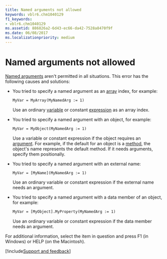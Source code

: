 ```yaml
---
title: Named arguments not allowed
keywords: vblr6.chm1040129
f1_keywords:
- vblr6.chm1040129
ms.assetid: 886826a2-6d43-ec66-da42-7528a8470f9f
ms.date: 06/08/2017
ms.localizationpriority: medium
---
```



# Named arguments not allowed

[Named arguments](../../Glossary/vbe-glossary.md#named-argument) aren't permitted in all situations. This error has the following causes and solutions:

- You tried to specify a named argument as an [array](../../Glossary/vbe-glossary.md#array) index, for example:

  ```vb
  MyVar = MyArray(MyNamedArg := 1) 

  ```

    Use an ordinary [variable](../../Glossary/vbe-glossary.md#variable) or constant [expression](../../Glossary/vbe-glossary.md#expression) as an array index.

- You tried to specify a named argument with an object, for example:

  ```vb
  MyVar = MyObject(MyNamedArg := 1) 

  ```

     Use a variable or constant expression if the object requires an [argument](../../Glossary/vbe-glossary.md#argument). For example, if the default for an object is a [method](../../Glossary/vbe-glossary.md#method), the object's name represents the default method. If it needs arguments, specify them positionally.

- You tried to specify a named argument with an external name:

  ```vb
  MyVar = [MyName](MyNamedArg := 1) 

  ```

     Use an ordinary variable or constant expression if the external name needs an argument.

- You tried to specify a named argument with a data member of an object, for example:

  ```vb
  MyVar = [MyObject].MyProperty(MyNamedArg := 1) 

  ```

     Use an ordinary variable or constant expression if the data member needs an argument.

For additional information, select the item in question and press F1 (in Windows) or HELP (on the Macintosh).

[!include[Support and feedback](~/includes/feedback-boilerplate.md)]
